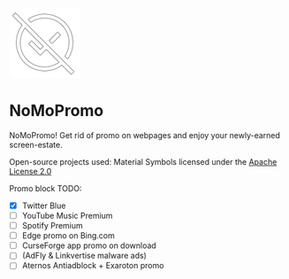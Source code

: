 ![NoMoPromo Logo](blueadremover/assets/icons/icon128.png)
# NoMoPromo
NoMoPromo! Get rid of promo on webpages and enjoy your newly-earned screen-estate.

Open-source projects used:
Material Symbols licensed under the [Apache License 2.0](https://raw.githubusercontent.com/google/material-design-icons/master/LICENSE)

Promo block TODO:
- [x] Twitter Blue
- [ ] YouTube Music Premium
- [ ] Spotify Premium
- [ ] Edge promo on Bing.com
- [ ] CurseForge app promo on download
- [ ] (AdFly & Linkvertise malware ads)
- [ ] Aternos Antiadblock + Exaroton promo
